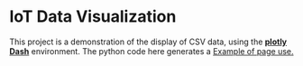 # IoT Data Visualization
This project is a demonstration of the display of CSV data, using the [**plotly Dash**](https://dash.plot.ly/) environment.
The python code here generates a 
[Example of page use.](https://github.com/SteveCossy/IOT/blob/master/visualisation/2020-02-25.png)
